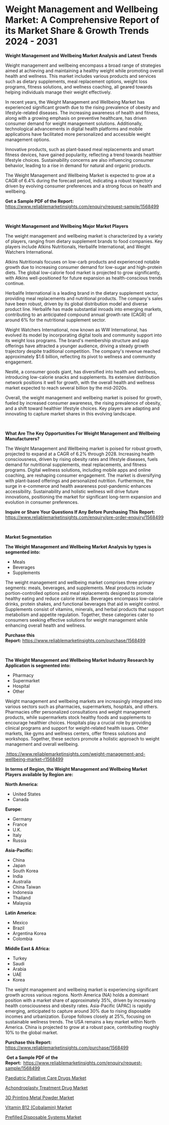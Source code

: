 <p><h1>Weight Management and Wellbeing Market: A Comprehensive Report of its Market Share & Growth Trends 2024 - 2031</h1></p><p><strong>Weight Management and Wellbeing Market Analysis and Latest Trends</strong></p>
<p><p>Weight management and wellbeing encompass a broad range of strategies aimed at achieving and maintaining a healthy weight while promoting overall health and wellness. This market includes various products and services such as dietary supplements, meal replacement options, weight loss programs, fitness solutions, and wellness coaching, all geared towards helping individuals manage their weight effectively.</p><p>In recent years, the Weight Management and Wellbeing Market has experienced significant growth due to the rising prevalence of obesity and lifestyle-related diseases. The increasing awareness of health and fitness, along with a growing emphasis on preventive healthcare, has driven consumer demand for weight management solutions. Additionally, technological advancements in digital health platforms and mobile applications have facilitated more personalized and accessible weight management options.</p><p>Innovative products, such as plant-based meal replacements and smart fitness devices, have gained popularity, reflecting a trend towards healthier lifestyle choices. Sustainability concerns are also influencing consumer behavior, leading to a rise in demand for natural and organic products.</p><p>The Weight Management and Wellbeing Market is expected to grow at a CAGR of 6.4% during the forecast period, indicating a robust trajectory driven by evolving consumer preferences and a strong focus on health and wellbeing.</p></p>
<p><strong>Get a Sample PDF of the Report:&nbsp;</strong> <a href="https://www.reliablemarketinsights.com/enquiry/request-sample/1568499?utm_campaign=1620&utm_medium=2&utm_source=Github&utm_content=ia&utm_term=14102024&utm_id=weight-management-and-wellbeing">https://www.reliablemarketinsights.com/enquiry/request-sample/1568499</a></p>
<p>&nbsp;</p>
<p><strong>Weight Management and Wellbeing Major Market Players</strong></p>
<p><p>The weight management and wellbeing market is characterized by a variety of players, ranging from dietary supplement brands to food companies. Key players include Atkins Nutritionals, Herbalife International, and Weight Watchers International.</p><p>Atkins Nutritionals focuses on low-carb products and experienced notable growth due to increasing consumer demand for low-sugar and high-protein diets. The global low-calorie food market is projected to grow significantly, with Atkins well-positioned for future expansion as health-conscious trends continue.</p><p>Herbalife International is a leading brand in the dietary supplement sector, providing meal replacements and nutritional products. The company's sales have been robust, driven by its global distribution model and diverse product line. Herbalife has made substantial inroads into emerging markets, contributing to an anticipated compound annual growth rate (CAGR) of around 6% for the nutritional supplement sector.</p><p>Weight Watchers International, now known as WW International, has evolved its model by incorporating digital tools and community support into its weight loss programs. The brand's membership structure and app offerings have attracted a younger audience, driving a steady growth trajectory despite traditional competition. The company's revenue reached approximately $1.6 billion, reflecting its pivot to wellness and community engagement.</p><p>Nestlé, a consumer goods giant, has diversified into health and wellness, introducing low-calorie snacks and supplements. Its extensive distribution network positions it well for growth, with the overall health and wellness market expected to reach several billion by the mid-2020s.</p><p>Overall, the weight management and wellbeing market is poised for growth, fueled by increased consumer awareness, the rising prevalence of obesity, and a shift toward healthier lifestyle choices. Key players are adapting and innovating to capture market shares in this evolving landscape.</p></p>
<p>&nbsp;</p>
<p><strong>What Are The Key Opportunities For Weight Management and Wellbeing Manufacturers?</strong></p>
<p><p>The Weight Management and Wellbeing market is poised for robust growth, projected to expand at a CAGR of 6.2% through 2028. Increasing health consciousness, driven by rising obesity rates and lifestyle diseases, fuels demand for nutritional supplements, meal replacements, and fitness programs. Digital wellness solutions, including mobile apps and online coaching, are reshaping consumer engagement. The market is diversifying with plant-based offerings and personalized nutrition. Furthermore, the surge in e-commerce and health awareness post-pandemic enhances accessibility. Sustainability and holistic wellness will drive future innovations, positioning the market for significant long-term expansion and evolution in consumer preferences.</p></p>
<p><strong>Inquire or Share Your Questions If Any Before Purchasing This Report:</strong> <a href="https://www.reliablemarketinsights.com/enquiry/pre-order-enquiry/1568499?utm_campaign=1620&utm_medium=2&utm_source=Github&utm_content=ia&utm_term=14102024&utm_id=weight-management-and-wellbeing">https://www.reliablemarketinsights.com/enquiry/pre-order-enquiry/1568499</a></p>
<p>&nbsp;</p>
<p><strong>Market Segmentation</strong></p>
<p><strong>The Weight Management and Wellbeing Market Analysis by types is segmented into:</strong></p>
<p><ul><li>Meals</li><li>Beverages</li><li>Supplements</li></ul></p>
<p><p>The weight management and wellbeing market comprises three primary segments: meals, beverages, and supplements. Meal products include portion-controlled options and meal replacements designed to promote healthy eating and reduce calorie intake. Beverages encompass low-calorie drinks, protein shakes, and functional beverages that aid in weight control. Supplements consist of vitamins, minerals, and herbal products that support metabolism and appetite regulation. Together, these categories cater to consumers seeking effective solutions for weight management while enhancing overall health and wellness.</p></p>
<p><strong>Purchase this Report:&nbsp;</strong><a href="https://www.reliablemarketinsights.com/purchase/1568499?utm_campaign=1620&utm_medium=2&utm_source=Github&utm_content=ia&utm_term=14102024&utm_id=weight-management-and-wellbeing">https://www.reliablemarketinsights.com/purchase/1568499</a></p>
<p>&nbsp;</p>
<p><strong>The Weight Management and Wellbeing Market Industry Research by Application is segmented into:</strong></p>
<p><ul><li>Pharmacy</li><li>Supermarket</li><li>Hospital</li><li>Other</li></ul></p>
<p><p>Weight management and wellbeing markets are increasingly integrated into various sectors such as pharmacies, supermarkets, hospitals, and others. Pharmacies offer personalized consultations and weight management products, while supermarkets stock healthy foods and supplements to encourage healthier choices. Hospitals play a crucial role by providing clinical programs and support for weight-related health issues. Other markets, like gyms and wellness centers, offer fitness solutions and workshops. Together, these sectors promote a holistic approach to weight management and overall wellbeing.</p></p>
<p><a href="https://www.reliablemarketinsights.com/weight-management-and-wellbeing-market-r1568499?utm_campaign=1620&utm_medium=2&utm_source=Github&utm_content=ia&utm_term=14102024&utm_id=weight-management-and-wellbeing">&nbsp;https://www.reliablemarketinsights.com/weight-management-and-wellbeing-market-r1568499</a></p>
<p><strong>In terms of Region, the Weight Management and Wellbeing Market Players available by Region are:</strong></p>
<p>
    <p> <strong> North America: </strong>
        <ul>
            <li>United States</li>
            <li>Canada</li>
        </ul>
        </p> 
    <p> <strong> Europe: </strong>
        <ul>
            <li>Germany</li>
            <li>France</li>
            <li>U.K.</li>
            <li>Italy</li>
            <li>Russia</li>
        </ul>
        </p> 
    <p> <strong> Asia-Pacific: </strong>
        <ul>
            <li>China</li>
            <li>Japan</li>
            <li>South Korea</li>
            <li>India</li>
            <li>Australia</li>
            <li>China Taiwan</li>
            <li>Indonesia</li>
            <li>Thailand</li>
            <li>Malaysia</li>
        </ul>
        </p> 
    <p> <strong> Latin America: </strong>
        <ul>
            <li>Mexico</li>
            <li>Brazil</li>
            <li>Argentina Korea</li>
            <li>Colombia</li>
        </ul>
        </p> 
    <p> <strong> Middle East & Africa: </strong>
        <ul>
            <li>Turkey</li>
            <li>Saudi</li>
            <li>Arabia</li>
            <li>UAE</li>
            <li>Korea</li>
        </ul>
    </p>
    </p>
<p><p>The weight management and wellbeing market is experiencing significant growth across various regions. North America (NA) holds a dominant position with a market share of approximately 35%, driven by increasing health consciousness and obesity rates. Asia-Pacific (APAC) is rapidly emerging, anticipated to capture around 30% due to rising disposable incomes and urbanization. Europe follows closely at 25%, focusing on sustainable wellness trends. The USA remains a key market within North America. China is projected to grow at a robust pace, contributing roughly 10% to the global market.</p></p>
<p><strong>Purchase this Report: </strong><a href="https://www.reliablemarketinsights.com/purchase/1568499?utm_campaign=1620&utm_medium=2&utm_source=Github&utm_content=ia&utm_term=14102024&utm_id=weight-management-and-wellbeing">https://www.reliablemarketinsights.com/purchase/1568499</a></p>
<p>&nbsp;<strong>Get a Sample PDF of the Report:&nbsp;&nbsp;</strong><a href="https://www.reliablemarketinsights.com/enquiry/request-sample/1568499?utm_campaign=1620&utm_medium=2&utm_source=Github&utm_content=ia&utm_term=14102024&utm_id=weight-management-and-wellbeing">https://www.reliablemarketinsights.com/enquiry/request-sample/1568499</a></p>
<p><strong></strong></p>
<p><p><a href="https://www.linkedin.com/pulse/paediatric-palliative-care-drugs-momentum-charting-105-cagr-path-vm0dc?trk=public_post_embed_feed-article-content&utm_campaign=1620&utm_medium=2&utm_source=Github&utm_content=ia&utm_term=14102024&utm_id=weight-management-and-wellbeing">Paediatric Palliative Care Drugs Market</a></p><p><a href="https://www.linkedin.com/pulse/achondroplasty-treatment-drug-industry-insights-report-analyzing-9jjxc?trk=public_post_embed_feed-article-content&utm_campaign=1620&utm_medium=2&utm_source=Github&utm_content=ia&utm_term=14102024&utm_id=weight-management-and-wellbeing">Achondroplasty Treatment Drug Market</a></p><p><a href="https://www.linkedin.com/pulse/navigating-3d-printing-metal-powder-market-expert-analysis-kazrc?trk=public_post_embed_feed-article-content&utm_campaign=1620&utm_medium=2&utm_source=Github&utm_content=ia&utm_term=14102024&utm_id=weight-management-and-wellbeing">3D Printing Metal Powder Market</a></p><p><a href="https://www.linkedin.com/pulse/vitamin-b12-cobalamin-market-strategic-insights-product-xjhac?trk=public_post_embed_feed-article-content&utm_campaign=1620&utm_medium=2&utm_source=Github&utm_content=ia&utm_term=14102024&utm_id=weight-management-and-wellbeing">Vitamin B12 (Cobalamin) Market</a></p><p><a href="https://www.linkedin.com/pulse/prefilled-disposable-systems-market-growth-outlook-from-2024-innsc?trk=public_post_embed_feed-article-content&utm_campaign=1620&utm_medium=2&utm_source=Github&utm_content=ia&utm_term=14102024&utm_id=weight-management-and-wellbeing">Prefilled Disposable Systems Market</a></p></p>